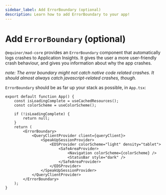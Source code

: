 ```yaml
---
sidebar_label: Add ErrorBoundary (optional)
description: Learn how to add ErrorBoundary to your app!
---
```


# Add `ErrorBoundary` (optional)

`@equinor/mad-core` provides an `ErrorBoundary` component that automatically logs crashes to
Application Insights. It gives the user a more user-friendly crash behaviour, and gives you
information about why the app crashes.

_note: The error boundary might not catch native code related crashes. It should almost always catch
javascript-related crashes, though._

`ErrorBoundary` should be as far up your stack as possible, in `App.tsx`:

```tsx
export default function App() {
    const isLoadingComplete = useCachedResources();
    const colorScheme = useColorScheme();

    if (!isLoadingComplete) {
        return null;
    }
    return (
        <ErrorBoundary>
            <QueryClientProvider client={queryClient}>
                <SpeakUpSessionProvider>
                    <EDSProvider colorScheme="light" density="tablet">
                        <SafeAreaProvider>
                            <Navigation colorScheme={colorScheme} />
                            <StatusBar style="dark" />
                        </SafeAreaProvider>
                    </EDSProvider>
                </SpeakUpSessionProvider>
            </QueryClientProvider>
        </ErrorBoundary>
    );
}
```
